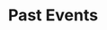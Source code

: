 ---
title: Past Events
menu: ["footer", "home"]
description: Düsseldorf Graduate Workshop for Philosophy is a yearly event for early career researchers in metaphysics and neighbouring fields. Here you may find all previous events.
---